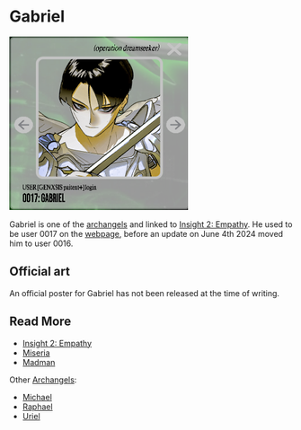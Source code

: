 # Gabriel

![img.png](../../Resources/characters/gabriel/gabriel.png)

Gabriel is one of the [archangels](archangels) and linked to [Insight 2: Empathy](../lore/insight2-empathy). 
He used to be user 0017 on the [webpage](../webpage), before an update on June 4th 2024 moved him to 
user 0016.

## Official art

An official poster for Gabriel has not been released at the time of writing.

## Read More

- [Insight 2: Empathy](../lore/insight2-empathy)
- [Miseria](miseria)
- [Madman](madman)

Other [Archangels](archangels):

- [Michael](michael)
- [Raphael](raphael)
- [Uriel](uriel)